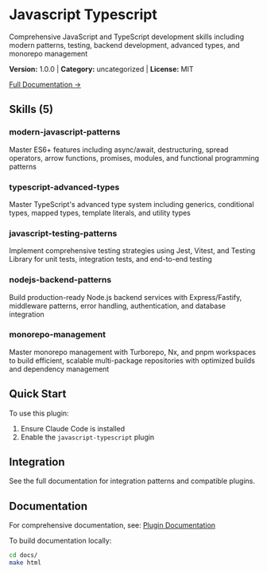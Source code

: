 # Javascript Typescript

Comprehensive JavaScript and TypeScript development skills including modern patterns, testing, backend development, advanced types, and monorepo management

**Version:** 1.0.0 | **Category:** uncategorized | **License:** MIT

[Full Documentation →](https://docs.example.com/plugins/javascript-typescript.html)

## Skills (5)

### modern-javascript-patterns

Master ES6+ features including async/await, destructuring, spread operators, arrow functions, promises, modules, and functional programming patterns

### typescript-advanced-types

Master TypeScript's advanced type system including generics, conditional types, mapped types, template literals, and utility types

### javascript-testing-patterns

Implement comprehensive testing strategies using Jest, Vitest, and Testing Library for unit tests, integration tests, and end-to-end testing

### nodejs-backend-patterns

Build production-ready Node.js backend services with Express/Fastify, middleware patterns, error handling, authentication, and database integration

### monorepo-management

Master monorepo management with Turborepo, Nx, and pnpm workspaces to build efficient, scalable multi-package repositories with optimized builds and dependency management

## Quick Start

To use this plugin:

1. Ensure Claude Code is installed
2. Enable the `javascript-typescript` plugin

## Integration

See the full documentation for integration patterns and compatible plugins.

## Documentation

For comprehensive documentation, see: [Plugin Documentation](https://docs.example.com/plugins/javascript-typescript.html)

To build documentation locally:

```bash
cd docs/
make html
```
